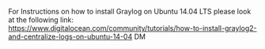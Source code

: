 For Instructions on how to install Graylog on Ubuntu 14.04 LTS please look at the following link:
https://www.digitalocean.com/community/tutorials/how-to-install-graylog2-and-centralize-logs-on-ubuntu-14-04
DM
